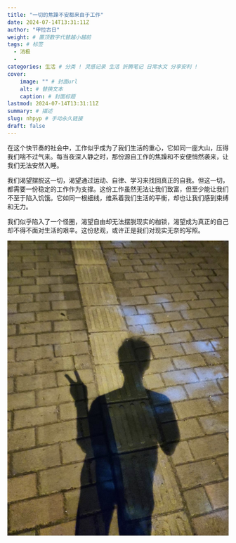 ```yaml
---
title: "一切的焦躁不安都来自于工作"
date: 2024-07-14T13:31:11Z
author: "甲拉古日"
weight: # 置顶数字代替越小越前
tags: # 标签
  - 消极
  - 
categories: 生活 # 分类 ! 灵感记录 生活 折腾笔记 日常水文 分享安利 !
cover:
    image: "" # 封面url
    alt: # 替换文本
    caption: # 封面标题
lastmod: 2024-07-14T13:31:11Z
summary: # 描述
slug: nhpyp # 手动永久链接
draft: false
---
```

在这个快节奏的社会中，工作似乎成为了我们生活的重心，它如同一座大山，压得我们喘不过气来。每当夜深人静之时，那份源自工作的焦躁和不安便悄然袭来，让我们无法安然入睡。

我们渴望摆脱这一切，渴望通过运动、自律、学习来找回真正的自我。但这一切，都需要一份稳定的工作作为支撑。这份工作虽然无法让我们致富，但至少能让我们不至于陷入饥饿。它如同一根细线，维系着我们生活的平衡，却也让我们感到束缚和无力。

我们似乎陷入了一个怪圈，渴望自由却无法摆脱现实的枷锁，渴望成为真正的自己却不得不面对生活的艰辛。这份悲观，或许正是我们对现实无奈的写照。

![](/img/2024/1720964027417.jpg)